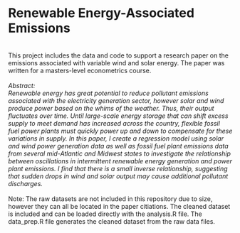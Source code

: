 # Renewable Energy-Associated Emissions
<br>
This project includes the data and code to support a research paper on the emissions associated with variable wind and solar energy. The paper was written for a masters-level econometrics course.
<br><br>
<i>Abstract:<br>
Renewable energy has great potential to reduce pollutant emissions associated with the electricity generation sector, however solar and wind produce power based on the whims of the weather. Thus, their output fluctuates over time. Until large-scale energy storage that can shift excess supply to meet demand has increased across the country, flexible fossil fuel power plants must quickly power up and down to compensate for these variations in supply. In this paper, I create a regression model using solar and wind power generation data as well as fossil fuel plant emissions data from several mid-Atlantic and Midwest states to investigate the relationship between oscillations in intermittent renewable energy generation and power plant emissions. I find that there is a small inverse relationship, suggesting that sudden drops in wind and solar output may cause additional pollutant discharges.</i>
<br>
<br>
Note: The raw datasets are not included in this repository due to size, however they can all be located in the paper citiations. The cleaned dataset is included and can be loaded directly with the analysis.R file. The data_prep.R file generates the cleaned dataset from the raw data files.
